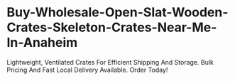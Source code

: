 # Buy-Wholesale-Open-Slat-Wooden-Crates-Skeleton-Crates-Near-Me-In-Anaheim
Lightweight, Ventilated Crates For Efficient Shipping And Storage. Bulk Pricing And Fast Local Delivery Available. Order Today!
